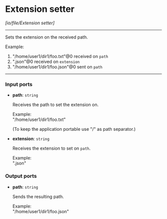 # Extension setter

_[io/file/Extension setter]_

---

Sets the extension on the received path.  
  
Example:  
1. "/home/user1/dir1/foo.txt"@0 received on `path`  
2. ".json"@0 received on `extension`  
3. "/home/user1/dir1/foo.json"@0 sent on `path`  

---

### Input ports

* __path__: ` string `


    Receives the path to set the extension on.  
      
    Example:  
    "/home/user1/dir1/foo.txt"  
      
    (To keep the application portable use "/" as path separator.)  


* __extension__: ` string `


    Receives the extension to set on `path`.  
      
    Example:  
    ".json"  

### Output ports

* __path__: ` string `


    Sends the resulting path.  
      
    Example:  
    "/home/user1/dir1/foo.json"  

